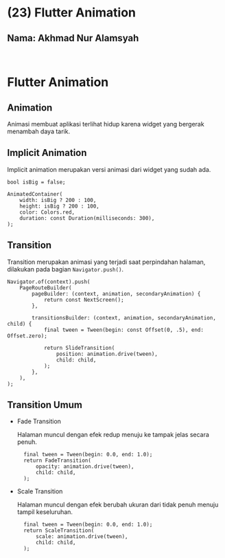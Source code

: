 # **(23) Flutter Animation**

## Nama: Akhmad Nur Alamsyah
&nbsp;

# Flutter Animation

## Animation
Animasi membuat aplikasi terlihat hidup karena widget yang bergerak menambah daya tarik. 

## Implicit Animation
Implicit animation merupakan versi animasi dari widget yang sudah ada.

    bool isBig = false;

    AnimatedContainer(
        width: isBig ? 200 : 100,
        height: isBig ? 200 : 100,
        color: Colors.red,
        duration: const Duration(milliseconds: 300),
    );

## Transition
Transition merupakan animasi yang terjadi saat perpindahan halaman, dilakukan pada bagian <code>Navigator.push()</code>.

    Navigator.of(context).push(
        PageRouteBuilder(
            pageBuilder: (context, animation, secondaryAnimation) {
                return const NextScreen();
            },

            transitionsBuilder: (context, animation, secondaryAnimation, child) {
                final tween = Tween(begin: const Offset(0, .5), end: Offset.zero);

                return SlideTransition(
                    position: animation.drive(tween),
                    child: child,
                );
            },
        ),
    );

## Transition Umum

* Fade Transition
    
    Halaman muncul dengan efek redup menuju ke tampak jelas secara penuh.

        final tween = Tween(begin: 0.0, end: 1.0);
        return FadeTransition(
            opacity: animation.drive(tween),
            child: child,
        );

* Scale Transition

    Halaman muncul dengan efek berubah ukuran dari tidak penuh menuju tampil keseluruhan.

        final tween = Tween(begin: 0.0, end: 1.0);
        return ScaleTransition(
            scale: animation.drive(tween),
            child: child,
        );